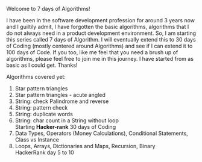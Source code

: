 Welcome to 7 days of Algorithms!

I have been in the software development profession for around 3 years now and I guiltily admit, I have forgotten the basic algorithms, algorithms that I do not always need in a product development environment. So, I am starting this series called 7 days of Algorithm. I will eventually extend this to 30 days of Coding (mostly centered around Algorithms) and see if I can extend it to 100 days of Code.
If you too, like me feel that you need a brush up of algorithms, please feel free to join me in this journey. I have started from as basic as I could get.
Thanks!

Algorithms covered yet:
1. Star pattern triangles
2. Star pattern triangles - acute angled
3. String: check Palindrome and reverse
4. String: pattern check
5. String: duplicate words
6. String: char count in a String without loop<br>
   Starting <b>Hacker-rank</b> 30 days of Coding
7. Data Types, Operators (Money Calculations),
   Conditional Statements, Class vs Instance
8. Loops, Arrays, Dictionaries and Maps, Recursion, Binary</br>
   HackerRank day 5 to 10
